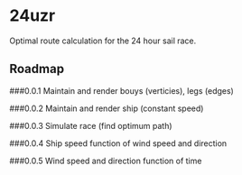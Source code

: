 24uzr
=====

Optimal route calculation for the 24 hour sail race.

Roadmap
-------

###0.0.1
Maintain and render bouys (verticies), legs (edges)

###0.0.2
Maintain and render ship (constant speed)

###0.0.3
Simulate race (find optimum path)

###0.0.4
Ship speed function of wind speed and direction

###0.0.5
Wind speed and direction function of time

